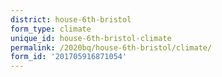 ```yaml
---
district: house-6th-bristol
form_type: climate
unique_id: house-6th-bristol-climate
permalink: /2020bq/house-6th-bristol/climate/
form_id: '201705916871054'
---
```

